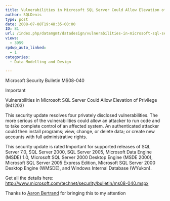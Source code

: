 ```yaml
---
title: Vulnerabilities in Microsoft SQL Server Could Allow Elevation of Privilege
author: SQLDenis
type: post
date: 2008-07-08T19:48:35+00:00
ID: 81
url: /index.php/datamgmt/datadesign/vulnerabilities-in-microsoft-sql-server/
views:
  - 3959
rp4wp_auto_linked:
  - 1
categories:
  - Data Modelling and Design

---
```

Microsoft Security Bulletin MS08-040
  
Important
  
Vulnerabilities in Microsoft SQL Server Could Allow Elevation of Privilege (941203)

This security update resolves four privately disclosed vulnerabilities. The more serious of the vulnerabilities could allow an attacker to run code and to take complete control of an affected system. An authenticated attacker could then install programs; view, change, or delete data; or create new accounts with full administrative rights.

This security update is rated Important for supported releases of SQL Server 7.0, SQL Server 2000, SQL Server 2005, Microsoft Data Engine (MSDE) 1.0, Microsoft SQL Server 2000 Desktop Engine (MSDE 2000), Microsoft SQL Server 2005 Express Edition, Microsoft SQL Server 2000 Desktop Engine (WMSDE), and Windows Internal Database (WYukon).

Get all the details here: http://www.microsoft.com/technet/security/bulletin/ms08-040.mspx

Thanks to [Aaron Bertrand][1] for bringing this to my attention

 [1]: http://sqlblog.com/blogs/aaron_bertrand/archive/2008/07/08/very-important-sql-server-update.aspx